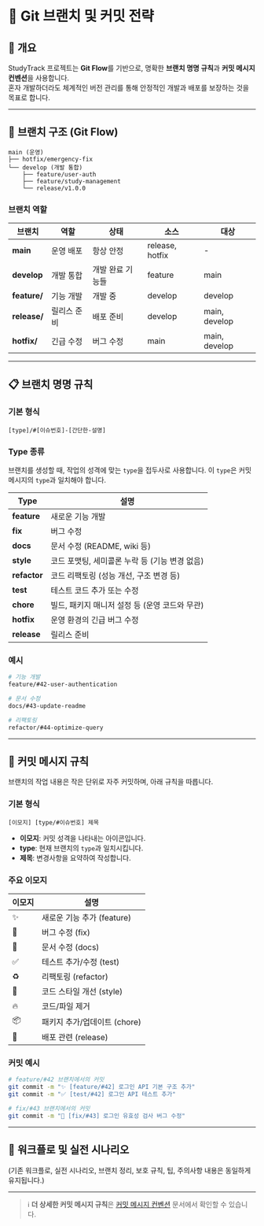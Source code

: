 # 🌿 Git 브랜치 및 커밋 전략

## 📖 개요
StudyTrack 프로젝트는 **Git Flow**를 기반으로, 명확한 **브랜치 명명 규칙**과 **커밋 메시지 컨벤션**을 사용합니다.  
혼자 개발하더라도 체계적인 버전 관리를 통해 안정적인 개발과 배포를 보장하는 것을 목표로 합니다.

---

## 🌳 브랜치 구조 (Git Flow)

```
main (운영)
├── hotfix/emergency-fix
└── develop (개발 통합)
    ├── feature/user-auth
    ├── feature/study-management
    └── release/v1.0.0
```

### **브랜치 역할**

| 브랜치 | 역할 | 상태 | 소스 | 대상 |
|---|---|---|---|---|
| **main** | 운영 배포 | 항상 안정 | release, hotfix | - |
| **develop** | 개발 통합 | 개발 완료 기능들 | feature | main |
| **feature/** | 기능 개발 | 개발 중 | develop | develop |
| **release/** | 릴리스 준비 | 배포 준비 | develop | main, develop |
| **hotfix/** | 긴급 수정 | 버그 수정 | main | main, develop |

---

## 📋 브랜치 명명 규칙

### **기본 형식**
```
[type]/#[이슈번호]-[간단한-설명]
```

### **Type 종류**

브랜치를 생성할 때, 작업의 성격에 맞는 `type`을 접두사로 사용합니다. 이 `type`은 커밋 메시지의 `type`과 일치해야 합니다.

| Type | 설명 |
|---|---|
| **feature** | 새로운 기능 개발 |
| **fix** | 버그 수정 |
| **docs** | 문서 수정 (README, wiki 등) |
| **style** | 코드 포맷팅, 세미콜론 누락 등 (기능 변경 없음) |
| **refactor** | 코드 리팩토링 (성능 개선, 구조 변경 등) |
| **test** | 테스트 코드 추가 또는 수정 |
| **chore** | 빌드, 패키지 매니저 설정 등 (운영 코드와 무관) |
| **hotfix** | 운영 환경의 긴급 버그 수정 |
| **release** | 릴리스 준비 |

### **예시**
```bash
# 기능 개발
feature/#42-user-authentication

# 문서 수정
docs/#43-update-readme

# 리팩토링
refactor/#44-optimize-query
```

---

## 📝 커밋 메시지 규칙

브랜치의 작업 내용은 작은 단위로 자주 커밋하며, 아래 규칙을 따릅니다.

### **기본 형식**
```
[이모지] [type/#이슈번호] 제목
```
- **이모지**: 커밋 성격을 나타내는 아이콘입니다.
- **type**: 현재 브랜치의 `type`과 일치시킵니다.
- **제목**: 변경사항을 요약하여 작성합니다.

### **주요 이모지**

| 이모지 | 설명 |
|---|---|
| ✨ | 새로운 기능 추가 (feature) |
| 🐛 | 버그 수정 (fix) |
| 📝 | 문서 수정 (docs) |
| ✅ | 테스트 추가/수정 (test) |
| ♻️ | 리팩토링 (refactor) |
| 🎨 | 코드 스타일 개선 (style) |
| 🔥 | 코드/파일 제거 |
| 📦 | 패키지 추가/업데이트 (chore) |
| 🚀 | 배포 관련 (release) |

### **커밋 예시**
```bash
# feature/#42 브랜치에서의 커밋
git commit -m "✨ [feature/#42] 로그인 API 기본 구조 추가"
git commit -m "✅ [test/#42] 로그인 API 테스트 추가"

# fix/#43 브랜치에서의 커밋
git commit -m "🐛 [fix/#43] 로그인 유효성 검사 버그 수정"
```

---

## 🚀 워크플로 및 실전 시나리오

(기존 워크플로, 실전 시나리오, 브랜치 정리, 보호 규칙, 팁, 주의사항 내용은 동일하게 유지됩니다.)

---

> ℹ️ **더 상세한 커밋 메시지 규칙**은 [커밋 메시지 컨벤션](./commitmessage-convention.md) 문서에서 확인할 수 있습니다.